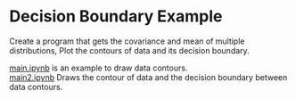 # Decision Boundary Example
Create a program that gets the covariance and mean of multiple distributions, Plot the contours of data and its decision boundary.

[main.ipynb](https://github.com/amindadgar/pattern-recognition-homework/blob/main/HW2/decision_boundary/main.ipynb) is an example to draw data contours. <br>
[main2.ipynb](https://github.com/amindadgar/pattern-recognition-homework/blob/main/HW2/decision_boundary/main2.ipynb) Draws the contour of data and the decision boundary between data contours.

